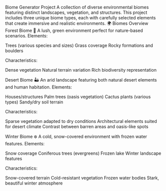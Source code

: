 Biome Generator Project
A collection of diverse environmental biomes featuring distinct landscapes, vegetation, and structures. This project includes three unique biome types, each with carefully selected elements that create immersive and realistic environments.
🌍 Biomes Overview
Forest Biome 🌲
A lush, green environment perfect for nature-based scenarios.
Elements:

Trees (various species and sizes)
Grass coverage
Rocky formations and boulders

Characteristics:

Dense vegetation
Natural terrain variation
Rich biodiversity representation

Desert Biome 🏜️
An arid landscape featuring both natural desert elements and human habitation.
Elements:

Houses/structures
Palm trees (oasis vegetation)
Cactus plants (various types)
Sandy/dry soil terrain

Characteristics:

Sparse vegetation adapted to dry conditions
Architectural elements suited for desert climate
Contrast between barren areas and oasis-like spots

Winter Biome ❄️
A cold, snow-covered environment with frozen water features.
Elements:

Snow coverage
Coniferous trees (evergreens)
Frozen lake
Winter landscape features

Characteristics:

Snow-covered terrain
Cold-resistant vegetation
Frozen water bodies
Stark, beautiful winter atmosphere